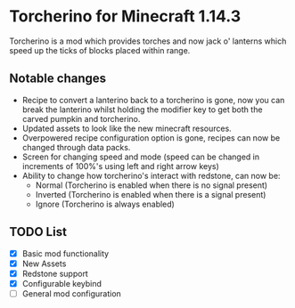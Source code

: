 # Torcherino for Minecraft 1.14.3
Torcherino is a mod which provides torches and now jack o' lanterns which speed up the ticks of blocks placed within range.

## Notable changes
- Recipe to convert a lanterino back to a torcherino is gone, now you can break the lanterino whilst holding the modifier key to get both the carved pumpkin and torcherino.
- Updated assets to look like the new minecraft resources.
- Overpowered recipe configuration option is gone, recipes can now be changed through data packs.
- Screen for changing speed and mode (speed can be changed in increments of 100%'s using left and right arrow keys)
- Ability to change how torcherino's interact with redstone, can now be:
  - Normal (Torcherino is enabled when there is no signal present)
  - Inverted (Torcherino is enabled when there is a signal present)
  - Ignore (Torcherino is always enabled)

## TODO List
- [x] Basic mod functionality
- [x] New Assets
- [x] Redstone support
- [x] Configurable keybind
- [ ] General mod configuration

